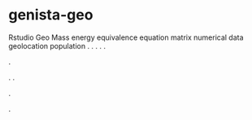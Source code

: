 # genista-geo
Rstudio Geo Mass energy equivalence equation matrix numerical data geolocation population
.
.
.
.
.




.






















.
.


























.











.








